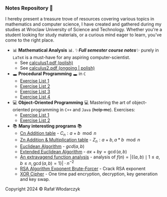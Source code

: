 ### Notes Repository 🚀
I hereby present a treasure trove of resources covering various topics in mathematics and computer science, I have created and gathered during my studies at Wroclaw University of Science and Technology. Whether you're a student looking for study materials, or a curious mind eager to learn, you've come to the right place.

- 📊 **Mathematical Analysis** 📊. ✨***Full semester course notes***✨ purely in `LaTeX` is a must-have for any aspiring computer-scientist. 
    - See [calculus1.pdf (polish)](https://github.com/Rafisto/uni/raw/master/analiza1/calculus.pdf)
    - See [calculus2.pdf (ongoing | polish)](https://github.com/Rafisto/uni/raw/master/analiza2/calculus2.pdf)
- 🕳 **Procedural Programming** 🕳 in `C`
    - [Exercise List 1](https://github.com/Rafisto/uni/tree/master/wip/lab1/)
    - [Exercise List 2](https://github.com/Rafisto/uni/tree/master/wip/lab2/)
    - [Exercise List 3](https://github.com/Rafisto/uni/tree/master/wip/lab3/)
    - [Exercise List 4](https://github.com/Rafisto/uni/tree/master/wip/lab4/)
- 💻 **Object-Oriented Programming** 💻
    Mastering the art of object-oriented programming in `C++` and `Java` (~~help me~~). Exercises:
    - [Exercise List 1](https://github.com/Rafisto/uni/tree/master/oop/lab1/)
    - [Exercise List 2](https://github.com/Rafisto/uni/tree/master/oop/lab2/)
- 📚 **Many interesting programs** 📚
    - [Cn Addition table](https://github.com/Rafisto/uni/blob/master/algebra/programy/zadanie24-c.py) - $C_n: a + b \mod n$
    - [Zn Addition & Multiplication table](https://github.com/Rafisto/uni/blob/master/algebra/programy/zadanie24.py) - $Z_n: a + b, a * b \mod n$
    - [Euclidean Algorithm](https://github.com/Rafisto/uni/blob/master/algebra/programy/zadanie39.py) - $gcd(a, b)$
    - [Extended Euclidean Algorithm](https://github.com/Rafisto/uni/blob/master/algebra/programy/zadanie40.py) - $ax + by = \gcd(a, b)$
    - [An extravagend function analysis](https://github.com/Rafisto/uni/blob/master/algebra/programy/zadanie49.py) - analysis of $f(n)=\left|\{(a,b) \mid 1 \leq a,b \leq n, \gcd(a,b)=1\}\right| \cdot n^{-2}$
    - [RSA Algorithm Exponent Brute-Forcer](https://github.com/Rafisto/uni/blob/master/algebra2/rsa34.py) - Crack RSA exponent
    - [XOR Cipher](https://github.com/Rafisto/uni/blob/master/logika/programy/xorcipher.py) - One time pad encryption, decryption, key generation and key swap.

Copyright 2024 © Rafał Włodarczyk
